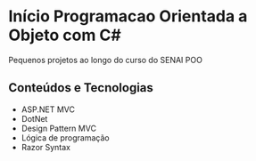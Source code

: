 # Início Programacao Orientada a Objeto com C#
Pequenos projetos ao longo do curso do SENAI POO

## Conteúdos e Tecnologias
- ASP.NET MVC
- DotNet
- Design Pattern MVC
- Lógica de programação
- Razor Syntax


